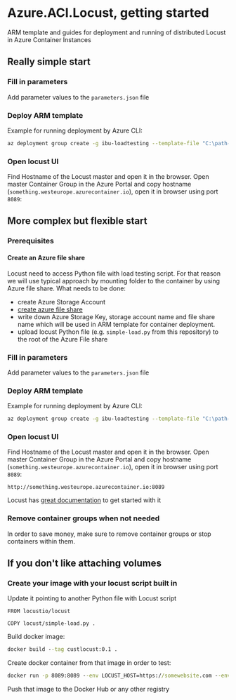 # Azure.ACI.Locust, getting started

ARM template and guides for deployment and running of distributed Locust in Azure Container Instances

## Really simple start

### Fill in parameters

Add parameter values to the `parameters.json` file

### Deploy ARM template

Example for running deployment by Azure CLI:

```bash
az deployment group create -g ibu-loadtesting --template-file "C:\path-to-repo\Azure.ACI.Locust\arm\ConfigFileIntegrated\template.json" --parameters "C:\path-to-repo\Azure.ACI.Locust\arm\ConfigFileIntegrated\parameters.json"
```

### Open locust UI

Find Hostname of the Locust master and open it in the browser.
Open master Container Group in the Azure Portal and copy hostname (`something.westeurope.azurecontainer.io`), open it in browser using port `8089`:

## More complex but flexible start

### Prerequisites

#### Create an Azure file share

Locust need to access Python file with load testing script. For that reason we will use typical approach by mounting folder to the container by using Azure file share.
What needs to be done:

* create Azure Storage Account
* [create azure file share](https://docs.microsoft.com/en-us/azure/storage/files/storage-how-to-create-file-share?tabs=azure-cli)
* write down Azure Storage Key, storage account name and file share name which will be used in ARM template for container deployment.
* upload locust Python file (e.g. `simple-load.py` from this repository) to the root of the Azure File share

### Fill in parameters

Add parameter values to the `parameters.json` file

### Deploy ARM template

Example for running deployment by Azure CLI:

```bash
az deployment group create -g ibu-loadtesting --template-file "C:\path-to-repo\Azure.ACI.Locust\arm\ConfigFileOnMount\template.json" --parameters "C:\path-to-repo\Azure.ACI.Locust\arm\ConfigFileOnMount\parameters.json"
```

### Open locust UI

Find Hostname of the Locust master and open it in the browser.
Open master Container Group in the Azure Portal and copy hostname (`something.westeurope.azurecontainer.io`), open it in browser using port `8089`:

```url
http://something.westeurope.azurecontainer.io:8089
```

Locust has [great documentation](https://docs.locust.io/en/stable/quickstart.html#open-up-locust-s-web-interface) to get started with it

### Remove container groups when not needed

In order to save money, make sure to remove container groups or stop containers within them.

## If you don't like attaching volumes

### Create your image with your locust script built in

Update it pointing to another Python file with Locust script

```Docker
FROM locustio/locust

COPY locust/simple-load.py .
```

Build docker image:

```cmd
docker build --tag custlocust:0.1 .
```

Create docker container from that image in order to test:

```cmd
docker run -p 8089:8089 --env LOCUST_HOST=https://somewebsite.com --env LOCUST_LOCUSTFILE=simple-load.py custlocust:0.1
```

Push that image to the Docker Hub or any other registry
